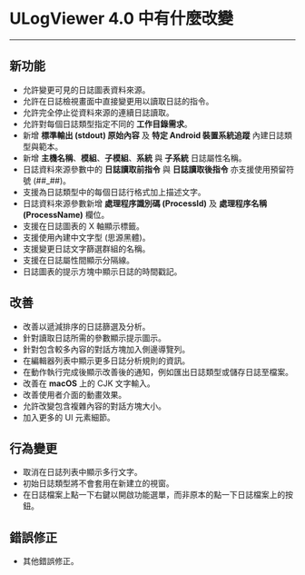 ﻿# ULogViewer 4.0 中有什麼改變
 ---

## 新功能
+ 允許變更可見的日誌圖表資料來源。
+ 允許在日誌檢視畫面中直接變更用以讀取日誌的指令。
+ 允許完全停止從資料來源的連續日誌讀取。
+ 允許對每個日誌類型指定不同的 **工作目錄需求**。
+ 新增 **標準輸出 (stdout) 原始內容** 及 **特定 Android 裝置系統追蹤** 內建日誌類型與範本。
+ 新增 **主機名稱**、**模組**、**子模組**、**系統** 與 **子系統** 日誌屬性名稱。
+ 日誌資料來源參數中的 **日誌讀取前指令** 與 **日誌讀取後指令** 亦支援使用預留符號 (##_##)。
+ 支援為日誌類型中的每個日誌行格式加上描述文字。
+ 日誌資料來源參數新增 **處理程序識別碼 (ProcessId)** 及 **處理程序名稱 (ProcessName)** 欄位。
+ 支援在日誌圖表的 X 軸顯示標籤。
+ 支援使用內建中文字型 (思源黑體)。
+ 支援變更日誌文字篩選群組的名稱。
+ 支援在日誌屬性間顯示分隔線。
+ 日誌圖表的提示方塊中顯示日誌的時間戳記。

## 改善
+ 改善以遞減排序的日誌篩選及分析。
+ 針對讀取日誌所需的參數顯示提示圖示。
+ 針對包含較多內容的對話方塊加入側邊導覽列。
+ 在編輯器列表中顯示更多日誌分析規則的資訊。
+ 在動作執行完成後顯示改善後的通知，例如匯出日誌類型或儲存日誌至檔案。
+ 改善在 **macOS** 上的 CJK 文字輸入。
+ 改善使用者介面的動畫效果。
+ 允許改變包含複雜內容的對話方塊大小。
+ 加入更多的 UI 元素細節。

## 行為變更
+ 取消在日誌列表中顯示多行文字。
+ 初始日誌類型將不會套用在新建立的視窗。
+ 在日誌檔案上點一下右鍵以開啟功能選單，而非原本的點一下日誌檔案上的按鈕。

## 錯誤修正
+ 其他錯誤修正。